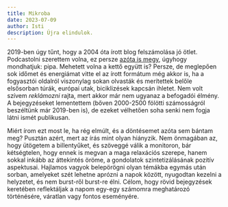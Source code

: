 ```yaml
---
title: Mikroba
date: 2023-07-09
author: Isti
description: Újra elindulok.
---
```

2019-ben úgy tűnt, hogy a 2004 óta írott blog felszámolása jó ötlet. Podcastolni szerettem volna, ez persze [azóta is megy](https://kultursufni.hu), úgyhogy mondhatjuk: pipa. Mehetett volna a kettő együtt is? Persze, de meglepően sok időmet és energiámat vitte el az írott formátum még akkor is, ha a fogyasztói oldalról viszonylag sokan olvasták és merítettek belőle elsősorban túrák, európai utak, biciklizések kapcsán ihletet. Nem volt szívem *reklámozni* rajta, mert akkor már nem ugyanaz a befogadói élmény. A bejegyzéseket lementettem (bőven 2000-2500 fölötti számosságról beszéltünk már 2019-ben is), de ezeket vélhetően soha senki nem fogja látni ismét publikusan.

Miért írom ezt most le, ha rég elmúlt, és a döntésemet azóta sem bántam meg? Pusztán azért, mert az írás mint olyan hiányzik. Nem önmagában az, hogy ütögetem a billentyűket, és szöveggé válik a monitoron, bár kétségtelen, hogy ennek is megvan a maga relaxációs szerepe, hanem sokkal inkább az áttekintés öröme, a gondolatok szintetizálásának pozitív aspektusai. Hajlamos vagyok belepörögni olyan témákba egymás után sorban, amelyeket szét lehetne aprózni a napok között, nyugodtan kezelni a helyzetet, és nem burst-ről burst-re élni. Célom, hogy rövid bejegyzések keretében reflektáljak a napom egy-egy számomra meghatározó történésére, váratlan vagy fontos eseményére.
